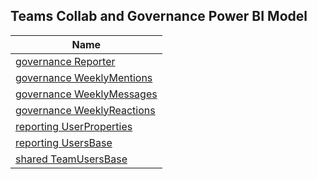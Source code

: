 ## Teams Collab and Governance Power BI Model

| Name |
|---|
| [governance Reporter](Reporter.md) |
| [governance WeeklyMentions](WeeklyMentions.md) |
| [governance WeeklyMessages](WeeklyMessages.md) |
| [governance WeeklyReactions](WeeklyReactions.md) |
| [reporting UserProperties](UserProperties.md) |
| [reporting UsersBase](UsersBase.md) |
| [shared TeamUsersBase](TeamUsersBase.md) |

